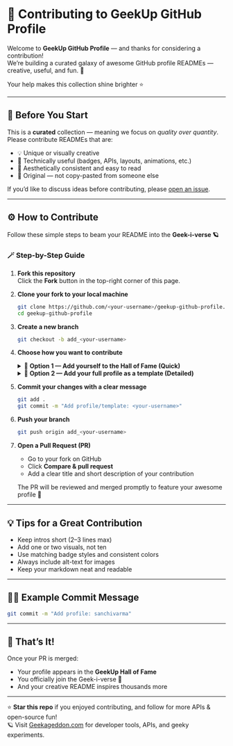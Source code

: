 # 🤝 Contributing to GeekUp GitHub Profile

Welcome to **GeekUp GitHub Profile** — and thanks for considering a contribution!  
We’re building a curated galaxy of awesome GitHub profile READMEs — creative, useful, and fun. 🌌  

Your help makes this collection shine brighter ⭐

---

## 🧭 Before You Start

This is a **curated** collection — meaning we focus on *quality over quantity*.  
Please contribute READMEs that are:
- 💡 Unique or visually creative  
- 🧰 Technically useful (badges, APIs, layouts, animations, etc.)  
- 🌈 Aesthetically consistent and easy to read  
- 🎯 Original — not copy-pasted from someone else  

If you’d like to discuss ideas before contributing, please [open an issue](../../issues).

---

## ⚙️ How to Contribute

Follow these simple steps to beam your README into the **Geek-i-verse 🪐**

### 🪄 Step-by-Step Guide

1. **Fork this repository**  
   Click the **Fork** button in the top-right corner of this page.

2. **Clone your fork to your local machine**
   ```bash
   git clone https://github.com/<your-username>/geekup-github-profile.git
   cd geekup-github-profile
   ```

3. **Create a new branch**
   ```bash
   git checkout -b add_<your-username>
   ```

4. **Choose how you want to contribute**

   <details>
   <summary>🧩 <b>Option 1 — Add yourself to the Hall of Fame (Quick)</b></summary>

   1. Open the root `README.md`  
   2. Scroll to the **🏆 Hall of Fame** section  
   3. Add a new line like this (customize details as needed):

      ```md
      | [Your Name](https://github.com/your-username) | Style: Clean + API badges | Custom layout |
      ```

   </details>

   <details>
   <summary>🚀 <b>Option 2 — Add your full profile as a template (Detailed)</b></summary>

   1. Inside the `/templates` folder, create a new file named:  
      ```
      username.md
      ```
   2. Paste your GitHub Profile README content there.  
   3. At the end of the file, add:
      ```md
      ---
      Credit: [your-username](https://github.com/your-username)  
      Last Edited: DD/MM/YYYY
      ```
   4. Add your name and file reference inside `_sidebar.md`:  
      ```md
      - [username](/templates/username.md)
      ```

   </details>

5. **Commit your changes with a clear message**
   ```bash
   git add .
   git commit -m "Add profile/template: <your-username>"
   ```

6. **Push your branch**
   ```bash
   git push origin add_<your-username>
   ```

7. **Open a Pull Request (PR)**  
   - Go to your fork on GitHub  
   - Click **Compare & pull request**  
   - Add a clear title and short description of your contribution  

   The PR will be reviewed and merged promptly to feature your awesome profile 🚀

---

## 💡 Tips for a Great Contribution

- Keep intros short (2–3 lines max)  
- Add one or two visuals, not ten  
- Use matching badge styles and consistent colors  
- Always include alt-text for images  
- Keep your markdown neat and readable  

---

## 🧑‍💻 Example Commit Message
```bash
git commit -m "Add profile: sanchivarma"
```

---

## 🎉 That’s It!

Once your PR is merged:
- Your profile appears in the **GeekUp Hall of Fame**
- You officially join the Geek-i-verse 👾
- And your creative README inspires thousands more

---

⭐ **Star this repo** if you enjoyed contributing, and follow for more APIs & open-source fun!  
🪐 Visit [Geekageddon.com](https://geekageddon.com) for developer tools, APIs, and geeky experiments.
